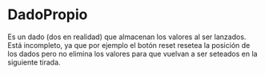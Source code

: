# DadoPropio
Es un dado (dos en realidad) que almacenan los valores al ser lanzados. Está incompleto, ya que por ejemplo el botón reset resetea la posición de los dados pero no elimina los valores para que vuelvan a ser seteados en la siguiente tirada.